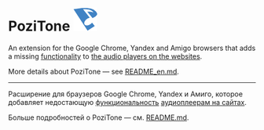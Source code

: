 PoziTone ![PoziTone Logo](https://raw.githubusercontent.com/poziworld/pozitone/develop/img/pozitone-icon-48.png)
=======

An extension for the Google Chrome, Yandex and Amigo browsers that adds a missing [functionality](#features) to [the audio players on the websites](#supported-players).

More details about PoziTone — see [README_en.md](README_en.md).

---

Расширение для браузеров Google Chrome, Yandex и Амиго, которое добавляет недостающую [функциональность](#Особенности) [аудиоплеерам на сайтах](#Поддерживаемые-плееры).

Больше подробностей о PoziTone — cм. [README.md](README.md).
